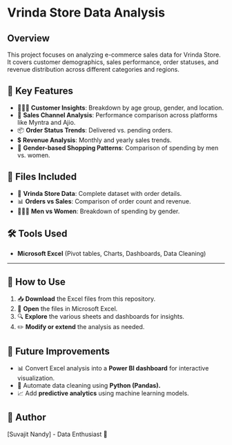 # Vrinda Store Data Analysis



## Overview
This project focuses on analyzing e-commerce sales data for Vrinda Store. It covers customer demographics, sales performance, order statuses, and revenue distribution across different categories and regions.

## 🌟 Key Features
- 🧑‍🤝‍🧑 **Customer Insights**: Breakdown by age group, gender, and location.
- 🏪 **Sales Channel Analysis**: Performance comparison across platforms like Myntra and Ajio.
- 📦 **Order Status Trends**: Delivered vs. pending orders.
- 💲 **Revenue Analysis**: Monthly and yearly sales trends.
- 👕 **Gender-based Shopping Patterns**: Comparison of spending by men vs. women.

## 📂 Files Included
- 📜 **Vrinda Store Data**: Complete dataset with order details.
- 📊 **Orders vs Sales**: Comparison of order count and revenue.
- 👨‍👩‍👧 **Men vs Women**: Breakdown of spending by gender.

## 🛠 Tools Used
- **Microsoft Excel** (Pivot tables, Charts, Dashboards, Data Cleaning)

---

## 📌 How to Use
1. 📥 **Download** the Excel files from this repository.
2. 📂 **Open** the files in Microsoft Excel.
3. 🔍 **Explore** the various sheets and dashboards for insights.
4. ✏️ **Modify or extend** the analysis as needed.

## 🔮 Future Improvements
- 📊 Convert Excel analysis into a **Power BI dashboard** for interactive visualization.
- 🤖 Automate data cleaning using **Python (Pandas).**
- 📈 Add **predictive analytics** using machine learning models.

## 👤 Author
[Suvajit Nandy] - Data Enthusiast 🚀
